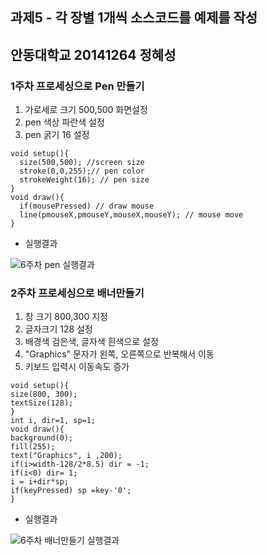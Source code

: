 ## 과제5 - 각 장별 1개씩 소스코드를 예제를 작성 
## 안동대학교 20141264 정혜성
### 1주차 프로세싱으로 Pen 만들기
1. 가로세로 크기 500,500 화면설정
2. pen 색상 파란색 설정
3. pen 굵기 16 설정
```
void setup(){
  size(500,500); //screen size 
  stroke(0,0,255);// pen color
  strokeWeight(16); // pen size
}
void draw(){
  if(mousePressed) // draw mouse
  line(pmouseX,pmouseY,mouseX,mouseY); // mouse move
}
```
* 실행결과

![6주차 pen 실행결과](https://user-images.githubusercontent.com/54826844/79756509-b0ce7280-8355-11ea-8cba-380887d02da2.PNG)


### 2주차 프로세싱으로 배너만들기

1. 창 크기 800,300 지정
2. 글자크기 128 설정
3. 배경색 검은색, 글자색 흰색으로 설정
4. "Graphics" 문자가 왼쪽, 오른쪽으로 반복해서 이동
5. 키보드 입력시 이동속도 증가
```
void setup(){
size(800, 300);
textSize(128);
}
int i, dir=1, sp=1;
void draw(){
background(0);
fill(255);
text("Graphics", i ,200);
if(i>width-128/2*8.5) dir = -1;
if(i<0) dir= 1;
i = i+dir*sp;
if(keyPressed) sp =key-'0';
}
```
* 실행결과

![6주차 배너만들기 실행결과](https://user-images.githubusercontent.com/54826844/79757239-c8f2c180-8356-11ea-8366-9f4cef49372d.PNG)
